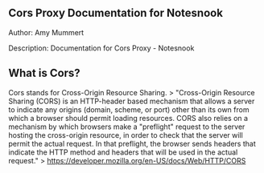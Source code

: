 ## **Cors Proxy Documentation for Notesnook**
Author: Amy Mummert

Description: Documentation for Cors Proxy - Notesnook

## What is Cors?
Cors stands for Cross-Origin Resource Sharing. > "Cross-Origin Resource Sharing (CORS) is an HTTP-header based mechanism that allows a server to indicate any origins (domain, scheme, or port) other than its own from which a browser should permit loading resources. CORS also relies on a mechanism by which browsers make a "preflight" request to the server hosting the cross-origin resource, in order to check that the server will permit the actual request. In that preflight, the browser sends headers that indicate the HTTP method and headers that will be used in the actual request." > https://developer.mozilla.org/en-US/docs/Web/HTTP/CORS 

